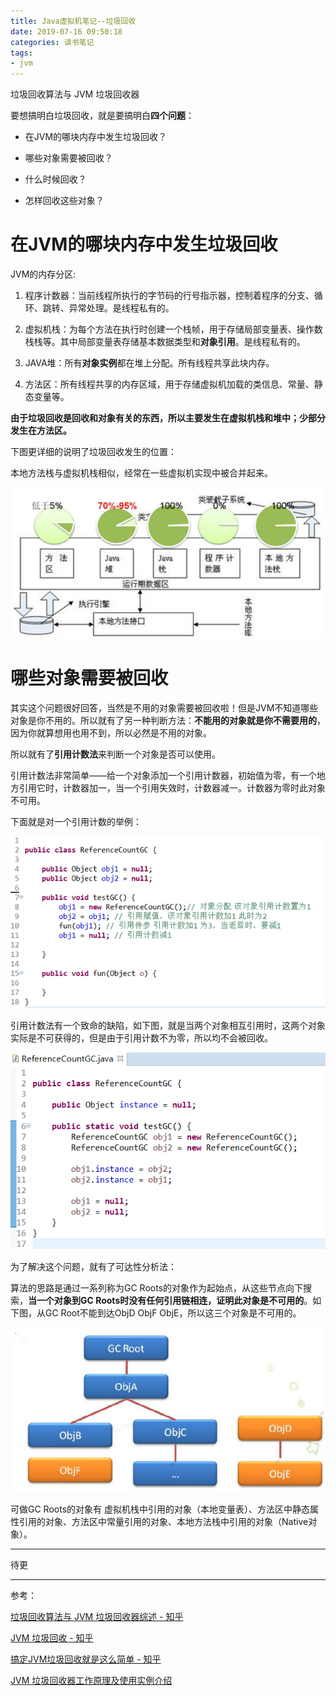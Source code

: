 ```yaml
---
title: Java虚拟机笔记--垃圾回收
date: 2019-07-16 09:50:18
categories: 读书笔记
tags:
- jvm
---
```


垃圾回收算法与 JVM 垃圾回收器

<!-- more -->

要想搞明白垃圾回收，就是要搞明白**四个问题**：

- 在JVM的哪块内存中发生垃圾回收？

- 哪些对象需要被回收？

- 什么时候回收？

- 怎样回收这些对象？

# 在JVM的哪块内存中发生垃圾回收

JVM的内存分区:

1. 程序计数器：当前线程所执行的字节码的行号指示器，控制着程序的分支、循环、跳转、异常处理。是线程私有的。

2. 虚拟机栈：为每个方法在执行时创建一个栈帧，用于存储局部变量表、操作数栈栈等。其中局部变量表存储基本数据类型和**对象引用**。是线程私有的。

3. JAVA堆：所有**对象实例**都在堆上分配。所有线程共享此块内存。

4. 方法区：所有线程共享的内存区域，用于存储虚拟机加载的类信息、常量、静态变量等。

**由于垃圾回收是回收和对象有关的东西，所以主要发生在虚拟机栈和堆中；少部分发生在方法区。**

下图更详细的说明了垃圾回收发生的位置：

本地方法栈与虚拟机栈相似，经常在一些虚拟机实现中被合并起来。

![](Java虚拟机笔记--垃圾回收/1.jpg)

# 哪些对象需要被回收

其实这个问题很好回答，当然是不用的对象需要被回收啦！但是JVM不知道哪些对象是你不用的。所以就有了另一种判断方法：**不能用的对象就是你不需要用的**，因为你就算想用也用不到，所以必然是不用的对象。

所以就有了**引用计数法**来判断一个对象是否可以使用。

引用计数法非常简单——给一个对象添加一个引用计数器，初始值为零，有一个地方引用它时，计数器加一，当一个引用失效时，计数器减一。计数器为零时此对象不可用。

下面就是对一个引用计数的举例：

![](Java虚拟机笔记--垃圾回收/2.png)

引用计数法有一个致命的缺陷，如下图，就是当两个对象相互引用时，这两个对象实际是不可获得的，但是由于引用计数不为零，所以均不会被回收。

![](Java虚拟机笔记--垃圾回收/3.png)

为了解决这个问题，就有了可达性分析法：

算法的思路是通过一系列称为GC Roots的对象作为起始点，从这些节点向下搜索，**当一个对象到GC Roots时没有任何引用链相连，证明此对象是不可用的**。如下图，从GC Root不能到达ObjD ObjF ObjE，所以这三个对象是不可用的。

![](Java虚拟机笔记--垃圾回收/4.png)

可做GC Roots的对象有 虚拟机栈中引用的对象（本地变量表）、方法区中静态属性引用的对象、方法区中常量引用的对象、本地方法栈中引用的对象（Native对象）。



----

待更

-----

参考：

[垃圾回收算法与 JVM 垃圾回收器综述 - 知乎](https://zhuanlan.zhihu.com/p/28258571)

[JVM 垃圾回收 - 知乎](https://zhuanlan.zhihu.com/p/26386634)

[搞定JVM垃圾回收就是这么简单 - 知乎](https://zhuanlan.zhihu.com/p/43211695)

[JVM 垃圾回收器工作原理及使用实例介绍](https://www.ibm.com/developerworks/cn/java/j-lo-JVMGarbageCollection/index.html)